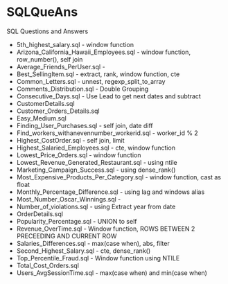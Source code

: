# SQLQueAns
SQL Questions and Answers
* 5th_highest_salary.sql - window function
* Arizona_California_Hawaii_Employees.sql - window function, row_number(), self join
* Average_Friends_PerUser.sql - 
* Best_SellingItem.sql - extract, rank, window function, cte
* Common_Letters.sql - unnest, regexp_split_to_array
* Comments_Distribution.sql - Double Grouping
* Consecutive_Days.sql - Use Lead to get next dates and subtract
* CustomerDetails.sql
* Customer_Orders_Details.sql 
* Easy_Medium.sql
* Finding_User_Purchases.sql - self join, date diff 
* Find_workers_withanevennumber_workerid.sql - worker_id % 2
* Highest_CostOrder.sql - self join, limit
* Highest_Salaried_Employees.sql - cte, window function
* Lowest_Price_Orders.sql - window function
* Lowest_Revenue_Generated_Restaurant.sql - using ntile
* Marketing_Campaign_Success.sql - using dense_rank()
* Most_Expensive_Products_Per_Category.sql - window function, cast as float
* Monthly_Percentage_Difference.sql - using lag and windows alias
* Most_Number_Oscar_Winnings.sql - 
* Number_of_violations.sql - using Extract year from date
* OrderDetails.sql 
* Popularity_Percentage.sql - UNION to self
* Revenue_OverTime.sql - Window function, ROWS BETWEEN 2 PRECEEDING AND CURRENT ROW
* Salaries_Differences.sql - max(case when), abs, filter
* Second_Highest_Salary.sql - cte, dense_rank()
* Top_Percentile_Fraud.sql - Window function using NTILE
* Total_Cost_Orders.sql
* Users_AvgSessionTime.sql - max(case when) and min(case when)
